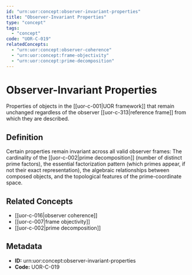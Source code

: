 ```yaml
---
id: "urn:uor:concept:observer-invariant-properties"
title: "Observer-Invariant Properties"
type: "concept"
tags:
  - "concept"
code: "UOR-C-019"
relatedConcepts:
  - "urn:uor:concept:observer-coherence"
  - "urn:uor:concept:frame-objectivity"
  - "urn:uor:concept:prime-decomposition"
---
```


# Observer-Invariant Properties

Properties of objects in the [[uor-c-001|UOR framework]] that remain unchanged regardless of the observer [[uor-c-313|reference frame]] from which they are described.

## Definition

Certain properties remain invariant across all valid observer frames: The cardinality of the [[uor-c-002|prime decomposition]] (number of distinct prime factors), the essential factorization pattern (which primes appear, if not their exact representation), the algebraic relationships between composed objects, and the topological features of the prime-coordinate space.

## Related Concepts

- [[uor-c-016|observer coherence]]
- [[uor-c-007|frame objectivity]]
- [[uor-c-002|prime decomposition]]

## Metadata

- **ID:** urn:uor:concept:observer-invariant-properties
- **Code:** UOR-C-019
